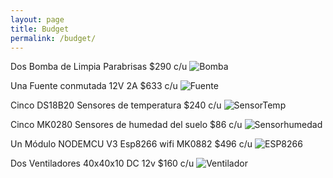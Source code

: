 ```yaml
---
layout: page
title: Budget
permalink: /budget/
---
```

Dos Bomba de Limpia Parabrisas $290 c/u
![Bomba](/assets/Bomba.jpg)

Una Fuente conmutada 12V 2A $633 c/u
![Fuente](/assets/Fuente.jpg)

Cinco DS18B20 Sensores de temperatura $240 c/u
![SensorTemp](/assets/SensorTemp.jpg)

Cinco MK0280 Sensores de humedad del suelo $86 c/u
![Sensorhumedad](/assets/Sensorhumedad.jpg)

Un Módulo NODEMCU V3 Esp8266 wifi MK0882 $496 c/u
![ESP8266](/assets/ESP8266.jpg)

Dos Ventiladores 40x40x10 DC 12v $160 c/u
![Ventilador](/assets/Ventilador.jpg)
